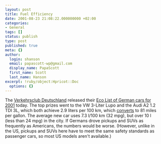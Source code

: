 ```yaml
---
layout: post
title: Fuel Efficiency
date: 2001-08-23 21:08:22.000000000 +02:00
categories:
- General
tags: []
status: publish
type: post
published: true
meta: {}
author:
  login: shanson
  email: papascott-wp@gmail.com
  display_name: PapaScott
  first_name: Scott
  last_name: Hanson
excerpt: !ruby/object:Hpricot::Doc
  options: {}
---
```

<p>The <a href="http://www.verkehrsclub-deutschland.de">Verkehrsclub Deutschland</a> released their <a href="http://de.news.yahoo.com/010823/12/1w9va.html">Eco List of German cars for 2001</a> today. The top prizes went to the VW 3-Liter Lupo and the Audi A2 1.2 TDI 3L, which both achieve 2.9 liters per 100 km, which <a href="http://www.digest.net/bmw/archive/v5/msg00097.html">converts</a> to 81 miles per gallon. The average new car uses 7.3&nbsp;l/100&nbsp;km (32 mpg), but over 10 l (less than 24 mpg) in the city. If Germans drove pickups and SUVs as frequently as Americans, the numbers would be worse. (However, unlike in the US, pickups and SUVs here have to meet the same safety standards as passenger cars, so most US models aren't available.)</p>
